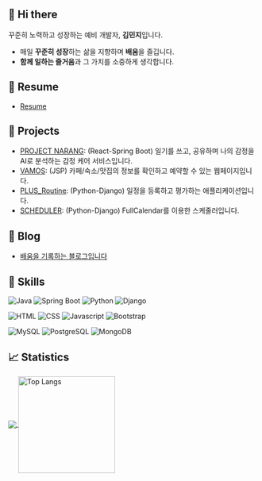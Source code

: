 ## 👋 Hi there 
꾸준히 노력하고 성장하는 예비 개발자, **김민지**입니다.
- 매일 **꾸준히 성장**하는 삶을 지향하며 **배움**을 즐깁니다.
- **함께 일하는 즐거움**과 그 가치를 소중하게 생각합니다.

## 🥽 Resume
- [Resume](https://ohoraming.github.io/my_resume/)

## 🚀 Projects
- [PROJECT NARANG](https://github.com/ohoraming/narang): (React-Spring Boot) 일기를 쓰고, 공유하며 나의 감정을 AI로 분석하는 감정 케어 서비스입니다.
- [VAMOS](https://github.com/ohoraming/jsp_vamos): (JSP) 카페/숙소/맛집의 정보를 확인하고 예약할 수 있는 웹페이지입니다.
- [PLUS_Routine](https://github.com/ohoraming/django_Plus_routine): (Python-Django) 일정을 등록하고 평가하는 애플리케이션입니다.
- [SCHEDULER](https://github.com/ohoraming/project-django): (Python-Django) FullCalendar를 이용한 스케줄러입니다.

## 📒 Blog
- [배움을 기록하는 블로그입니다](https://ohoraming.github.io/)

## 🌱 Skills
![Java](https://img.shields.io/badge/Java-007396?style=for-the-badge&logo=java&logoColor=white)
![Spring Boot](https://img.shields.io/badge/Spring_Boot-6DB33F?style=for-the-badge&logo=springboot&logoColor=white)
![Python](https://img.shields.io/badge/Python-3776AB?style=for-the-badge&logo=python&logoColor=white)
![Django](https://img.shields.io/badge/Django-092E20?style=for-the-badge&logo=django&logoColor=white)


![HTML](https://img.shields.io/badge/HTML5-E34F26?style=for-the-badge&logo=html5&logoColor=white)
![CSS](https://img.shields.io/badge/CSS3-1572B6?&style=for-the-badge&logo=css3&logoColor=white)
![Javascript](https://img.shields.io/badge/JavaScript-F7DF1E?style=for-the-badge&logo=javascript&logoColor=black)
![Bootstrap](https://img.shields.io/badge/Bootstrap-7952B3?&style=for-the-badge&logo=bootstrap&logoColor=white)


![MySQL](https://img.shields.io/badge/MySQL-4479A1?style=for-the-badge&logo=mysql&logoColor=white)
![PostgreSQL](https://img.shields.io/badge/PostgreSQL-4169E1?style=for-the-badge&logo=postgresql&logoColor=white)
![MongoDB](https://img.shields.io/badge/MongoDB-47A248?style=for-the-badge&logo=mongodb&logoColor=white)

## 📈 Statistics
<a href="https://github.com/ohoraming/github-readme-stats">
  <img align="center" src="https://github-readme-stats.vercel.app/api?username=ohoraming&show_icons=true&theme=radical&locale=kr" />
</a>
<a href="https://github.com/ohoraming/github-readme-stats">
  <img align="center" alt="Top Langs" src="https://github-readme-stats.vercel.app/api/top-langs/?username=ohoraming&layout=compact&theme=radical&locale=kr" height="195" />
</a>
